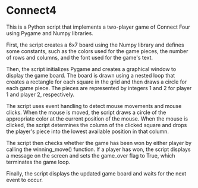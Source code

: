 # Connect4
This is a Python script that implements a two-player game of Connect Four using Pygame and Numpy libraries.

First, the script creates a 6x7 board using the Numpy library and defines some constants, such as the colors used for the game pieces, the number of rows and columns, and the font used for the game's text.

Then, the script initializes Pygame and creates a graphical window to display the game board. The board is drawn using a nested loop that creates a rectangle for each square in the grid and then draws a circle for each game piece. The pieces are represented by integers 1 and 2 for player 1 and player 2, respectively.

The script uses event handling to detect mouse movements and mouse clicks. When the mouse is moved, the script draws a circle of the appropriate color at the current position of the mouse. When the mouse is clicked, the script determines the column of the clicked square and drops the player's piece into the lowest available position in that column.

The script then checks whether the game has been won by either player by calling the winning_move() function. If a player has won, the script displays a message on the screen and sets the game_over flag to True, which terminates the game loop.

Finally, the script displays the updated game board and waits for the next event to occur.

